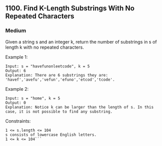 ## 1100. Find K-Length Substrings With No Repeated Characters
### Medium

Given a string s and an integer k, return the number of substrings in s of length k with no repeated characters.
 

Example 1:
```
Input: s = "havefunonleetcode", k = 5
Output: 6
Explanation: There are 6 substrings they are: 'havef','avefu','vefun','efuno','etcod','tcode'.
```
Example 2:
```
Input: s = "home", k = 5
Output: 0
Explanation: Notice k can be larger than the length of s. In this case, it is not possible to find any substring.
 ```

Constraints:
```
1 <= s.length <= 104
s consists of lowercase English letters.
1 <= k <= 104```
